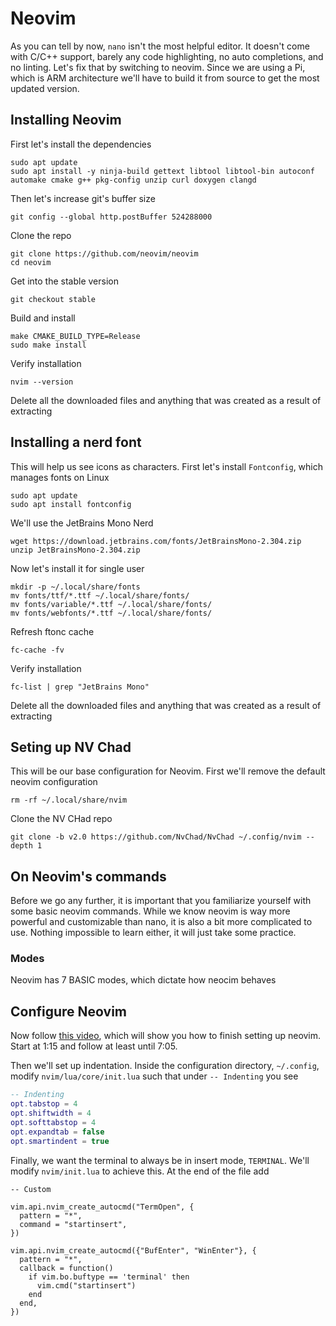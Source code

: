 # Neovim
As you can tell by now, `nano` isn't the most helpful editor. It doesn't come with C/C++ support, barely any code highlighting, no auto completions, and no linting. Let's fix that by switching to neovim. 
Since we are using a Pi, which is ARM architecture we'll have to build it from source to get the most updated version. 

## Installing Neovim
First let's install the dependencies
```
sudo apt update
sudo apt install -y ninja-build gettext libtool libtool-bin autoconf automake cmake g++ pkg-config unzip curl doxygen clangd
```

Then let's increase git's buffer size
```
git config --global http.postBuffer 524288000
```

Clone the repo
```
git clone https://github.com/neovim/neovim
cd neovim
```

Get into the stable version
```
git checkout stable
```

Build and install
```
make CMAKE_BUILD_TYPE=Release
sudo make install
```

Verify installation
```
nvim --version
```

Delete all the downloaded files and anything that was created as a result of extracting

## Installing a nerd font
This will help us see icons as characters. First let's install `Fontconfig`, which manages fonts on Linux
```
sudo apt update
sudo apt install fontconfig
```

We'll use the JetBrains Mono Nerd
```
wget https://download.jetbrains.com/fonts/JetBrainsMono-2.304.zip
unzip JetBrainsMono-2.304.zip
```

Now let's install it for single user
```
mkdir -p ~/.local/share/fonts
mv fonts/ttf/*.ttf ~/.local/share/fonts/
mv fonts/variable/*.ttf ~/.local/share/fonts/
mv fonts/webfonts/*.ttf ~/.local/share/fonts/
```

Refresh ftonc cache
```
fc-cache -fv
```

Verify installation
```
fc-list | grep "JetBrains Mono"
```

Delete all the downloaded files and anything that was created as a result of extracting

## Seting up NV Chad
This will be our base configuration for Neovim. First we'll remove the default neovim configuration
```
rm -rf ~/.local/share/nvim
```

Clone the NV CHad repo
```
git clone -b v2.0 https://github.com/NvChad/NvChad ~/.config/nvim --depth 1
```

## On Neovim's commands
Before we go any further, it is important that you familiarize yourself with some basic neovim commands. While we know neovim is way more powerful and customizable than nano, it is also a bit more complicated to use. Nothing impossible to learn either, it will just take some practice.

### Modes
Neovim has 7 BASIC modes, which dictate how neocim behaves

## Configure Neovim
Now follow [this video](https://www.youtube.com/watch?v=lsFoZIg-oDs), which will show you how to finish setting up neovim. Start at 1:15 and follow at least until 7:05.<br>

Then we'll set up indentation. Inside the configuration directory, `~/.config`, modify `nvim/lua/core/init.lua` such that under `-- Indenting` you see
```lua
-- Indenting
opt.tabstop = 4
opt.shiftwidth = 4
opt.softtabstop = 4
opt.expandtab = false
opt.smartindent = true
```
Finally, we want the terminal to always be in insert mode, `TERMINAL`. We'll modify `nvim/init.lua` to achieve this. At the end of the file add
```
-- Custom

vim.api.nvim_create_autocmd("TermOpen", {
  pattern = "*",
  command = "startinsert",
})

vim.api.nvim_create_autocmd({"BufEnter", "WinEnter"}, {
  pattern = "*",
  callback = function()
    if vim.bo.buftype == 'terminal' then
      vim.cmd("startinsert")
    end
  end,
})

```
